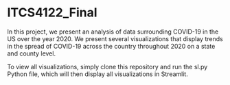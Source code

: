 # ITCS4122_Final
In this project, we present an analysis of data surrounding COVID-19 in the US over the year 2020. We present several visualizations that display trends in the spread
of COVID-19 across the country throughout 2020 on a state and county level. 

To view all visualizations, simply clone this repository and run the sl.py Python file, which will then display all visualizations in Streamlit.

